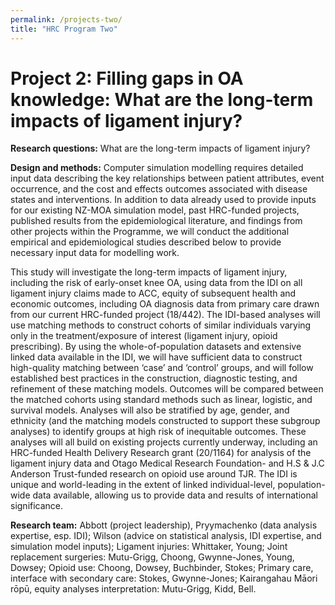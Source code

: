 ```yaml
---
permalink: /projects-two/
title: "HRC Program Two"
---
```


# Project 2: Filling gaps in OA knowledge: What are the long-term impacts of ligament injury?

**Research questions:** What are the long-term impacts of ligament injury? 

**Design and methods:** Computer simulation modelling requires detailed input data describing the key relationships between patient attributes, event occurrence, and the cost and effects outcomes associated with disease states and interventions. In addition to data already used to provide inputs for our existing NZ-MOA simulation model, past HRC-funded projects, published results from the epidemiological literature, and findings from other projects within the Programme, we will conduct the additional empirical and epidemiological studies described below to provide necessary input data for modelling work. 

This study will investigate the long-term impacts of ligament injury, including the risk of early-onset knee OA, using data from the IDI on all ligament injury claims made to ACC, equity of subsequent health and economic outcomes, including OA diagnosis data from primary care drawn from our current HRC-funded project (18/442). The IDI-based analyses will use matching methods to construct cohorts of similar individuals varying only in the treatment/exposure of interest (ligament injury, opioid prescribing). By using the whole-of-population datasets and extensive linked data available in the IDI, we will have sufficient data to construct high-quality matching between ‘case’ and ‘control’ groups, and will follow established best practices in the construction, diagnostic testing, and refinement of these matching models. Outcomes will be compared between the matched cohorts using standard methods such as linear, logistic, and survival models. Analyses will also be stratified by age, gender, and ethnicity (and the matching models constructed to support these subgroup analyses) to identify groups at high risk of inequitable outcomes. These analyses will all build on existing projects currently underway, including an HRC-funded Health Delivery Research grant (20/1164) for analysis of the ligament injury data and Otago Medical Research Foundation- and H.S & J.C Anderson Trust-funded research on opioid use around TJR. The IDI is unique and world-leading in the extent of linked individual-level, population-wide data available, allowing us to provide data and results of international significance.

**Research team:** Abbott (project leadership), Pryymachenko (data analysis expertise, esp. IDI); Wilson (advice on statistical analysis, IDI expertise, and simulation model inputs); Ligament injuries: Whittaker, Young; Joint replacement surgeries: Mutu-Grigg, Choong, Gwynne-Jones, Young, Dowsey; Opioid use: Choong, Dowsey, Buchbinder, Stokes; Primary care, interface with secondary care: Stokes, Gwynne-Jones; Kairangahau Māori rōpū, equity analyses interpretation: Mutu-Grigg, Kidd, Bell.
